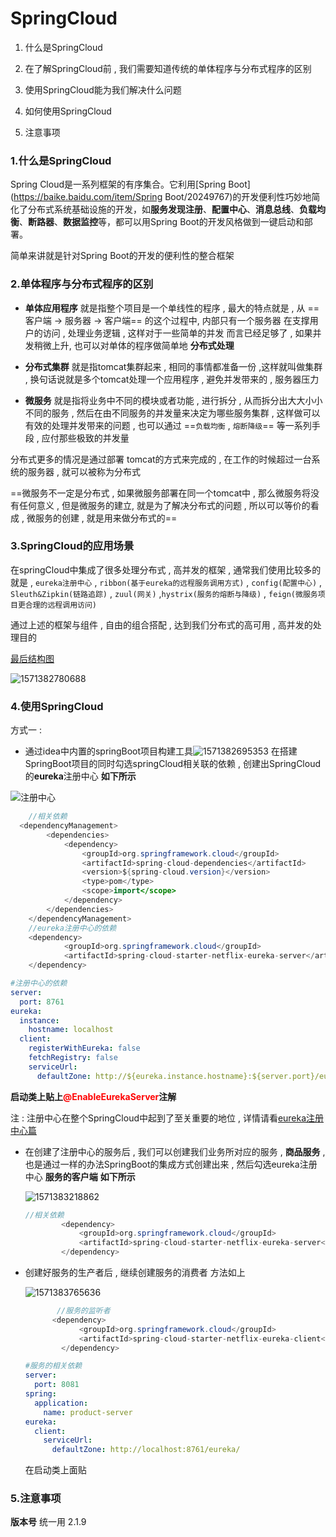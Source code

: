 # SpringCloud



1. 什么是SpringCloud

2. 在了解SpringCloud前 , 我们需要知道传统的单体程序与分布式程序的区别

3. 使用SpringCloud能为我们解决什么问题

4. 如何使用SpringCloud
5. 注意事项



### 1.什么是SpringCloud

Spring Cloud是一系列框架的有序集合。它利用[Spring Boot](https://baike.baidu.com/item/Spring Boot/20249767)的开发便利性巧妙地简化了分布式系统基础设施的开发，如**服务发现注册**、**配置中心**、**消息总线**、**负载均衡**、**断路器**、**数据监控**等，都可以用Spring Boot的开发风格做到一键启动和部署。

简单来讲就是针对Spring Boot的开发的便利性的整合框架







### 2.单体程序与分布式程序的区别

- **单体应用程序** 就是指整个项目是一个单线性的程序 , 最大的特点就是 , 从 ==客户端 → 服务器 → 客户端== 的这个过程中, 内部只有一个服务器 在支撑用户的访问 , 处理业务逻辑 , 这样对于一些简单的并发 而言已经足够了 , 如果并发稍微上升,  也可以对单体的程序做简单地 **分布式处理**

- **分布式集群**  就是指tomcat集群起来 , 相同的事情都准备一份 ,这样就叫做集群 , 换句话说就是多个tomcat处理一个应用程序 , 避免并发带来的 , 服务器压力

- **微服务** 就是指将业务中不同的模块或者功能 , 进行拆分 , 从而拆分出大大小小不同的服务 , 然后在由不同服务的并发量来决定为哪些服务集群 , 这样做可以有效的处理并发带来的问题 , 也可以通过 ==`负载均衡` , `熔断降级`== 等一系列手段 , 应付那些极致的并发量

分布式更多的情况是通过部署 tomcat的方式来完成的 , 在工作的时候超过一台系统的服务器 , 就可以被称为分布式

==微服务不一定是分布式 , 如果微服务部署在同一个tomcat中 , 那么微服务将没有任何意义 , 但是微服务的建立, 就是为了解决分布式的问题 , 所以可以等价的看成 , 微服务的创建 , 就是用来做分布式的==





### 3.SpringCloud的应用场景

在springCloud中集成了很多处理分布式 , 高并发的框架 , 通常我们使用比较多的就是 , `eureka注册中心` , `ribbon(基于eureka的远程服务调用方式)` , `config(配置中心)` , `Sleuth&Zipkin(链路追踪)` , `zuul(网关)` ,`hystrix(服务的熔断与降级)` , `feign(微服务项目更合理的远程调用访问)`

通过上述的框架与组件 , 自由的组合搭配 , 达到我们分布式的高可用 , 高并发的处理目的



[最后结构图]()

![1571382780688](C:\Users\Zhangxinuser\Desktop\新的学习总结\imgs\1571382780688.png)



### 4.使用SpringCloud

方式一 :

- 通过idea中内置的springBoot项目构建工具![1571382695353](C:\Users\Zhangxinuser\Desktop\新的学习总结\imgs\1571382695353.png) 在搭建SpringBoot项目的同时勾选springCloud相关联的依赖 , 创建出SpringCloud的**eureka**注册中心  **如下所示**

![注册中心](C:\Users\Zhangxinuser\Desktop\新的学习总结\imgs\1571382848669.png)

```java
	//相关依赖
  <dependencyManagement>
        <dependencies>
            <dependency>
                <groupId>org.springframework.cloud</groupId>
                <artifactId>spring-cloud-dependencies</artifactId>
                <version>${spring-cloud.version}</version>
                <type>pom</type>
                <scope>import</scope>
            </dependency>
        </dependencies>
    </dependencyManagement>
    //eureka注册中心的依赖
    <dependency>
            <groupId>org.springframework.cloud</groupId>
            <artifactId>spring-cloud-starter-netflix-eureka-server</artifactId>
    </dependency>
```

```yaml
#注册中心的依赖
server:
  port: 8761
eureka:
  instance:
    hostname: localhost
  client:
    registerWithEureka: false
    fetchRegistry: false
    serviceUrl:
      defaultZone: http://${eureka.instance.hostname}:${server.port}/eureka/
```



**启动类上贴上<font style="color:red">@EnableEurekaServer</font>注解**





 注 : 注册中心在整个SpringCloud中起到了至关重要的地位 , 详情请看[eureka注册中心篇]()



- 在创建了注册中心的服务后 , 我们可以创建我们业务所对应的服务 , **商品服务** , 也是通过一样的办法SpringBoot的集成方式创建出来 , 然后勾选eureka注册中心 **服务的客户端**  **如下所示**

  ![1571383218862](C:\Users\Zhangxinuser\Desktop\新的学习总结\imgs\1571383218862.png)

  ```java
  //相关依赖
          <dependency>
              <groupId>org.springframework.cloud</groupId>
              <artifactId>spring-cloud-starter-netflix-eureka-server</artifactId>
          </dependency>
  ```







- 创建好服务的生产者后 , 继续创建服务的消费者 方法如上

  ![1571383765636](C:\Users\Zhangxinuser\Desktop\新的学习总结\imgs\1571383765636.png)

  ```java
         //服务的监听者
  		<dependency>
              <groupId>org.springframework.cloud</groupId>
              <artifactId>spring-cloud-starter-netflix-eureka-client</artifactId>
          </dependency>
  ```

  ```yaml
  #服务的相关依赖
  server:
    port: 8081
  spring:
    application:
      name: product-server
  eureka:
    client:
      serviceUrl:
        defaultZone: http://localhost:8761/eureka/
  ```

  在启动类上面贴<font style="color:red"></font>

  

### 5.注意事项

**版本号** 统一用 2.1.9

